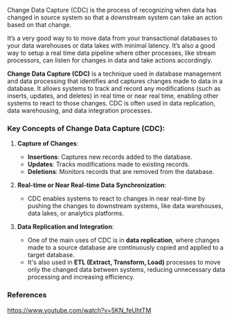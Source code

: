 
Change Data Capture (CDC) is the process of recognizing when data has changed in source system so that a downstream system can take an action based on that change.

It’s a very good way to to move data from your transactional databases to your data warehouses or data lakes with minimal latency. It’s also a good way to setup a real time data pipeline where other processes, like stream processors, can listen for changes in data and take actions accordingly.

**Change Data Capture (CDC)** is a technique used in database management and data processing that identifies and captures changes made to data in a database. It allows systems to track and record any modifications (such as inserts, updates, and deletes) in real time or near real time, enabling other systems to react to those changes. CDC is often used in data replication, data warehousing, and data integration processes.

### Key Concepts of Change Data Capture (CDC):

1. **Capture of Changes**:
    
    - **Insertions**: Captures new records added to the database.
    - **Updates**: Tracks modifications made to existing records.
    - **Deletions**: Monitors records that are removed from the database.
2. **Real-time or Near Real-time Data Synchronization**:
    
    - CDC enables systems to react to changes in near real-time by pushing the changes to downstream systems, like data warehouses, data lakes, or analytics platforms.
3. **Data Replication and Integration**:
    
    - One of the main uses of CDC is in **data replication**, where changes made to a source database are continuously copied and applied to a target database.
    - It's also used in **ETL (Extract, Transform, Load)** processes to move only the changed data between systems, reducing unnecessary data processing and increasing efficiency.
### References

https://www.youtube.com/watch?v=5KN_feUhtTM